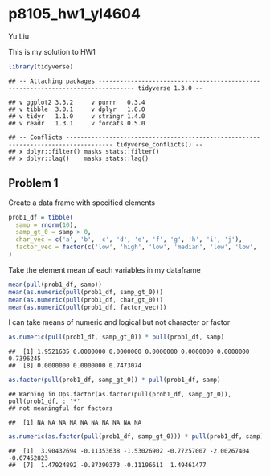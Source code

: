 p8105\_hw1\_yl4604
================
Yu Liu

This is my solution to HW1

``` r
library(tidyverse)
```

    ## -- Attaching packages -------------------------------------------------------------------------------- tidyverse 1.3.0 --

    ## v ggplot2 3.3.2     v purrr   0.3.4
    ## v tibble  3.0.1     v dplyr   1.0.0
    ## v tidyr   1.1.0     v stringr 1.4.0
    ## v readr   1.3.1     v forcats 0.5.0

    ## -- Conflicts ----------------------------------------------------------------------------------- tidyverse_conflicts() --
    ## x dplyr::filter() masks stats::filter()
    ## x dplyr::lag()    masks stats::lag()

Problem 1
---------

Create a data frame with specified elements

``` r
prob1_df = tibble(
  samp = rnorm(10),
  samp_gt_0 = samp > 0,
  char_vec = c('a', 'b', 'c', 'd', 'e', 'f', 'g', 'h', 'i', 'j'),
  factor_vec = factor(c('low', 'high', 'low', 'median', 'low', 'low', 'high', 'high', 'low', 'high'))
)
```

Take the element mean of each variables in my dataframe

``` r
mean(pull(prob1_df, samp))
mean(as.numeric(pull(prob1_df, samp_gt_0)))
mean(as.numeric(pull(prob1_df, char_gt_0)))
mean(as.numeriC(pull(prob1_df, factor_vec)))
```

I can take means of numeric and logical but not character or factor

``` r
as.numeric(pull(prob1_df, samp_gt_0)) * pull(prob1_df, samp)
```

    ##  [1] 1.9521635 0.0000000 0.0000000 0.0000000 0.0000000 0.0000000 0.7396245
    ##  [8] 0.0000000 0.0000000 0.7473074

``` r
as.factor(pull(prob1_df, samp_gt_0)) * pull(prob1_df, samp)
```

    ## Warning in Ops.factor(as.factor(pull(prob1_df, samp_gt_0)), pull(prob1_df, : '*'
    ## not meaningful for factors

    ##  [1] NA NA NA NA NA NA NA NA NA NA

``` r
as.numeric(as.factor(pull(prob1_df, samp_gt_0))) * pull(prob1_df, samp)
```

    ##  [1]  3.90432694 -0.11353638 -1.53026902 -0.77257007 -2.00267404 -0.07452823
    ##  [7]  1.47924892 -0.87390373 -0.11196611  1.49461477
